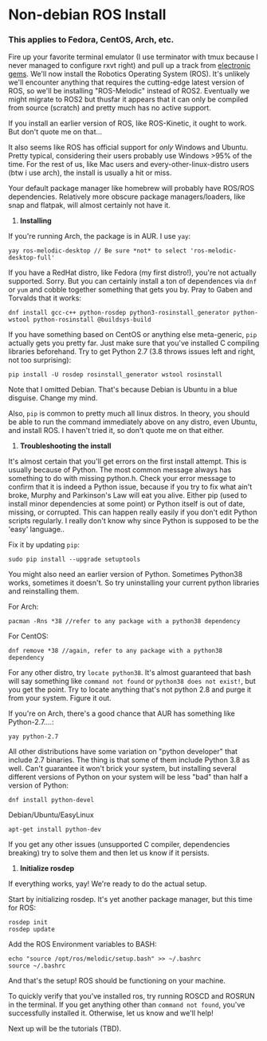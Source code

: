 

# Non-debian ROS Install
### This applies to Fedora, CentOS, Arch, etc.

Fire up your favorite terminal emulator (I use terminator with tmux because I never managed to configure rxvt right) and pull up a track from [electronic gems](https://www.youtube.com/watch?v=8GW6sLrK40k). We'll now install the Robotics Operating System (ROS). It's unlikely we'll encounter anything that requires the cutting-edge latest version of ROS, so we'll be installing "ROS-Melodic" instead of ROS2. Eventually we might migrate to ROS2 but thusfar it appears that it can only be compiled from source (scratch) and pretty much has no active support. 

If you install an earlier version of ROS, like ROS-Kinetic, it ought to work. But don't quote me on that...

It also seems like ROS has official support for _only_ Windows and Ubuntu. Pretty typical, considering their users probably use Windows >95% of the time. For the rest of us, like Mac users and every-other-linux-distro users (btw i use arch), the install is usually a hit or miss. 

Your default package manager like homebrew will probably have ROS/ROS dependencies. Relatively more obscure package managers/loaders, like snap and flatpak, will almost certainly not have it. 

1. **Installing**
  
If you're running Arch, the package is in AUR. I use `yay`:  

```
yay ros-melodic-desktop // Be sure *not* to select 'ros-melodic-desktop-full'

```
If you have a RedHat distro, like Fedora (my first distro!), you're not actually supported. Sorry. But you can certainly install a ton of dependences via `dnf` or `yum` and cobble together something that gets you by. Pray to Gaben and Torvalds that it works: 

```
dnf install gcc-c++ python-rosdep python3-rosinstall_generator python-wstool python-rosinstall @buildsys-build

```

If you have something based on CentOS or anything else meta-generic, `pip` actually gets you pretty far. Just make sure that you've installed C compiling libraries beforehand. Try to get Python 2.7 (3.8 throws issues left and right, not too surprising): 

```
pip install -U rosdep rosinstall_generator wstool rosinstall

```

Note that I omitted Debian. That's because Debian is Ubuntu in a blue disguise. Change my mind. 

Also, `pip` is common to pretty much all linux distros. In theory, you should be able to run the command immediately above on any distro, even Ubuntu, and install ROS. I haven't tried it, so don't quote me on that either.  

1. **Troubleshooting the install**

It's almost certain that you'll get errors on the first install attempt. This is usually because of Python. The most common message always has something to do with missing python.h. Check your error message to confirm that it is indeed a Python issue, because if you try to fix what ain't broke, Murphy and Parkinson's Law will eat you alive. Either pip (used to install minor dependencies at some point) or Python itself is out of date, missing, or corrupted. This can happen really easily if you don't edit Python scripts regularly. I really don't know why since Python is supposed to be the 'easy' language..

Fix it by updating `pip`:

```
sudo pip install --upgrade setuptools

```

You might also need an earlier version of Python. Sometimes Python38 works, sometimes it doesn't. So try uninstalling your current python libraries and reinstalling them. 

For Arch:

```
pacman -Rns *38 //refer to any package with a python38 dependency

```

For CentOS: 

```
dnf remove *38 //again, refer to any package with a python38 dependency

```

For any other distro, try `locate python38`. It's almost guaranteed that bash will say something like `command not found` or `python38 does not exist!`, but you get the point. Try to locate anything that's not python 2.8 and purge it from your system. Figure it out. 

If you're on Arch, there's a good chance that AUR has something like Python-2.7....:
```
yay python-2.7 

```

All other distributions have some variation on "python developer" that include 2.7 binaries. The thing is that some of them include Python 3.8 as well. Can't guarantee it won't brick your system, but installing several different versions of Python on your system will be less "bad" than half a version of Python:

```
dnf install python-devel

```

Debian/Ubuntu/EasyLinux 

```
apt-get install python-dev

```

If you get any other issues (unsupported C compiler, dependencies breaking) try to solve them and then let us know if it persists. 

1. **Initialize rosdep**

If everything works, yay! We're ready to do the actual setup. 

Start by initializing rosdep. It's yet another package manager, but this time for ROS:

```
rosdep init
rosdep update

```

Add the ROS Environment variables to BASH:

```
echo "source /opt/ros/melodic/setup.bash" >> ~/.bashrc
source ~/.bashrc

```

And that's the setup! ROS should be functioning on your machine. 

To quickly verify that you've installed ros, try running ROSCD and ROSRUN in the terminal. If you get anything other than `command not found`, you've successfully installed it. Otherwise, let us know and we'll help!

Next up will be the tutorials (TBD).